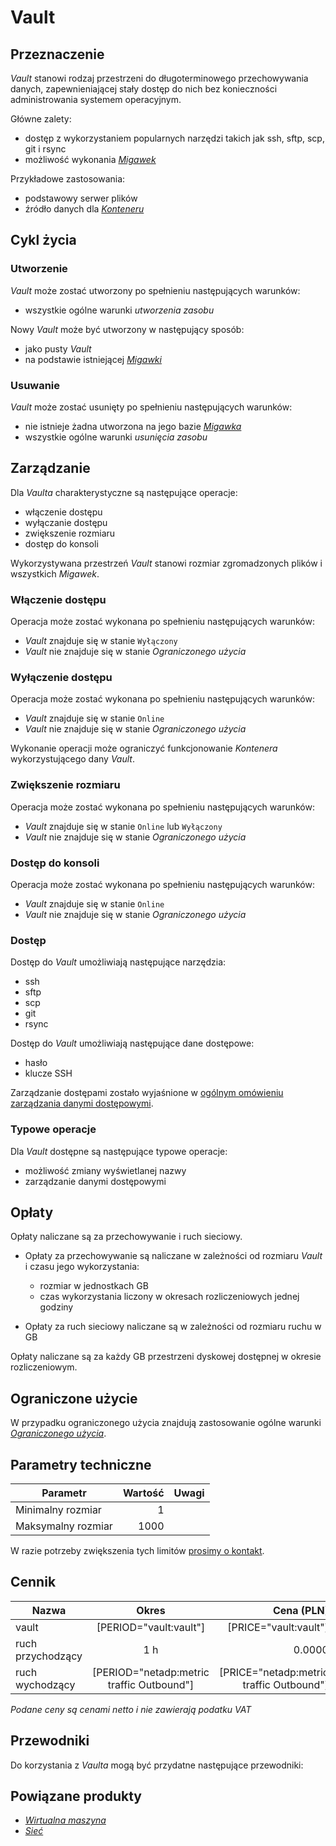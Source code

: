 # Vault

## Przeznaczenie

*Vault* stanowi rodzaj przestrzeni do długoterminowego przechowywania danych, zapewnieniającej stały dostęp do nich bez konieczności administrowania systemem operacyjnym. 

Główne zalety:

 * dostęp z wykorzystaniem popularnych narzędzi takich jak ssh, sftp, scp, git i rsync
 * możliwość wykonania *[Migawek](/resource/storage/snapshot.md)*

Przykładowe zastosowania:

 * podstawowy serwer plików
 * źródło danych dla *[Konteneru](/resource/compute/container.md)*

## Cykl życia

### Utworzenie

*Vault* może zostać utworzony po spełnieniu następujących warunków:

 * wszystkie ogólne warunki *utworzenia zasobu*

Nowy *Vault* może być utworzony w następujący sposób:

 * jako pusty *Vault*
 * na podstawie istniejącej *[Migawki](/resource/storage/snapshot.md)*

### Usuwanie

*Vault* może zostać usunięty po spełnieniu następujących warunków:

 * nie istnieje żadna utworzona na jego bazie *[Migawka](/resource/storage/snapshot.md)*
 * wszystkie ogólne warunki *usunięcia zasobu*

## Zarządzanie

Dla *Vaulta* charakterystyczne są następujące operacje:

 * włączenie dostępu
 * wyłączanie dostępu
 * zwiększenie rozmiaru
 * dostęp do konsoli

Wykorzystywana przestrzeń *Vault* stanowi rozmiar zgromadzonych plików i wszystkich *Migawek*.

### Włączenie dostępu

Operacja może zostać wykonana po spełnieniu następujących warunków:

 * *Vault* znajduje się w stanie ```Wyłączony```
 * *Vault* nie znajduje się w stanie *Ograniczonego użycia*

### Wyłączenie dostępu

Operacja może zostać wykonana po spełnieniu następujących warunków:

 * *Vault* znajduje się w stanie ```Online```
 * *Vault* nie znajduje się w stanie *Ograniczonego użycia*

Wykonanie operacji może ograniczyć funkcjonowanie *Kontenera* wykorzystującego dany *Vault*.

### Zwiększenie rozmiaru

Operacja może zostać wykonana po spełnieniu następujących warunków:

 * *Vault* znajduje się w stanie ```Online``` lub ```Wyłączony```
 * *Vault* nie znajduje się w stanie *Ograniczonego użycia*

### Dostęp do konsoli

Operacja może zostać wykonana po spełnieniu następujących warunków:

 * *Vault* znajduje się w stanie ```Online```
 * *Vault* nie znajduje się w stanie *Ograniczonego użycia*

### Dostęp

Dostęp do *Vault* umożliwiają następujące narzędzia:

 * ssh
 * sftp
 * scp
 * git
 * rsync

Dostęp do *Vault* umożliwiają następujące dane dostępowe:

 * hasło
 * klucze SSH

Zarządzanie dostępami zostało wyjaśnione w [ogólnym omówieniu zarządzania danymi dostępowymi](/platform/resource.html#dane-dostepowe).

### Typowe operacje

Dla *Vault* dostępne są następujące typowe operacje:

 * możliwość zmiany wyświetlanej nazwy
 * zarządzanie danymi dostępowymi

## Opłaty

Opłaty naliczane są za przechowywanie i ruch sieciowy.

 * Opłaty za przechowywanie są naliczane w zależności od rozmiaru *Vault* i czasu jego wykorzystania:

    * rozmiar w jednostkach GB
    * czas wykorzystania liczony w okresach rozliczeniowych jednej godziny

 * Opłaty za ruch sieciowy naliczane są w zależności od rozmiaru ruchu w GB

Opłaty naliczane są za każdy GB przestrzeni dyskowej dostępnej w okresie rozliczeniowym.

## Ograniczone użycie

W przypadku ograniczonego użycia znajdują zastosowanie ogólne warunki *[Ograniczonego użycia](/platform/resource.md#ograniczone-uzycie)*.

<!-- partial-regions.md -->

## Parametry techniczne

Parametr              | Wartość | Uwagi
--------------------- | ------: | ---
Minimalny rozmiar     | 1       |
Maksymalny rozmiar    | 1000    |

W razie potrzeby zwiększenia tych limitów [prosimy o kontakt](/about-us/contact.md).

## Cennik

Nazwa              | Okres  | Cena (PLN) | Uwagi
------------------ | :----: | ---------: | :----:
vault              |  [PERIOD="vault:vault"] | [PRICE="vault:vault"] |
ruch przychodzący  |  1 h   | 0.0000 |                              
ruch wychodzący    |  [PERIOD="netadp:metric traffic Outbound"] | [PRICE="netadp:metric traffic Outbound"] |

*Podane ceny są cenami netto i nie zawierają podatku VAT*

<!-- 
Transfer is not availabe due following reason:
- we don't have information where the vault is attached eg. container
- vault is composite of multiple resources eg. snapshots
-->

## Przewodniki

Do korzystania z *Vaulta* mogą być przydatne następujące przewodniki:

<PageList path_re="guide/storage/vault/"/>

## Powiązane produkty

 * *[Wirtualna maszyna](/resource/compute/virtual-machine.md)*
 * *[Sieć](/resource/networking/network.md)*
